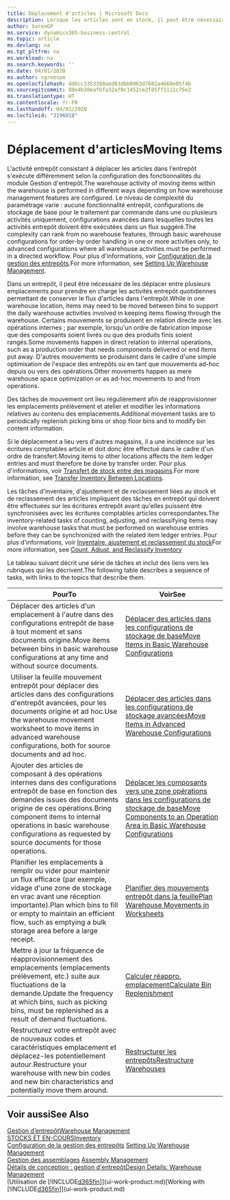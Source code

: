```yaml
---
title: Déplacement d'articles | Microsoft Docs
description: Lorsque les articles sont en stock, il peut être nécessaire de les déplacer entre plusieurs emplacements pour prendre en charge les activités entrepôt quotidiennes permettant de conserver le flux d'articles dans l'entrepôt. Certains mouvements se produisent en relation directe avec les opérations internes ; par exemple, lorsqu'un ordre de fabrication impose que des composants soient livrés ou que des produits finis soient rangés. D'autres mouvements se produisent dans le cadre d'une simple optimisation de l'espace des entrepôts ou en tant que mouvements ad-hoc depuis ou vers des opérations.
author: SorenGP
ms.service: dynamics365-business-central
ms.topic: article
ms.devlang: na
ms.tgt_pltfrm: na
ms.workload: na
ms.search.keywords: ''
ms.date: 04/01/2020
ms.author: sgroespe
ms.openlocfilehash: 4d6cc3353380aed83dbb0963d7602a4660e05f4b
ms.sourcegitcommit: 88e4b30eaf6fa32af0c1452ce2f85ff1111c75e2
ms.translationtype: HT
ms.contentlocale: fr-FR
ms.lasthandoff: 04/01/2020
ms.locfileid: "3196018"
---
```

# <a name="moving-items"></a><span data-ttu-id="1a7dd-105">Déplacement d'articles</span><span class="sxs-lookup"><span data-stu-id="1a7dd-105">Moving Items</span></span>
<span data-ttu-id="1a7dd-106">L'activité entrepôt consistant à déplacer les articles dans l'entrepôt s'exécute différemment selon la configuration des fonctionnalités du module Gestion d'entrepôt.</span><span class="sxs-lookup"><span data-stu-id="1a7dd-106">The warehouse activity of moving items within the warehouse is performed in different ways depending on how warehouse management features are configured.</span></span> <span data-ttu-id="1a7dd-107">Le niveau de complexité du paramétrage varie : aucune fonctionnalité entrepôt, configurations de stockage de base pour le traitement par commande dans une ou plusieurs activités uniquement, configurations avancées dans lesquelles toutes les activités entrepôt doivent être exécutées dans un flux suggéré.</span><span class="sxs-lookup"><span data-stu-id="1a7dd-107">The complexity can rank from no warehouse features, through basic warehouse configurations for order-by order handling in one or more activities only, to advanced configurations where all warehouse activities must be performed in a directed workflow.</span></span> <span data-ttu-id="1a7dd-108">Pour plus d'informations, voir [Configuration de la gestion des entrepôts](warehouse-setup-warehouse.md).</span><span class="sxs-lookup"><span data-stu-id="1a7dd-108">For more information, see [Setting Up Warehouse Management](warehouse-setup-warehouse.md).</span></span>

<span data-ttu-id="1a7dd-109">Dans un entrepôt, il peut être nécessaire de les déplacer entre plusieurs emplacements pour prendre en charge les activités entrepôt quotidiennes permettant de conserver le flux d'articles dans l'entrepôt.</span><span class="sxs-lookup"><span data-stu-id="1a7dd-109">While in one warehouse location, items may need to be moved between bins to support the daily warehouse activities involved in keeping items flowing through the warehouse.</span></span> <span data-ttu-id="1a7dd-110">Certains mouvements se produisent en relation directe avec les opérations internes ; par exemple, lorsqu'un ordre de fabrication impose que des composants soient livrés ou que des produits finis soient rangés.</span><span class="sxs-lookup"><span data-stu-id="1a7dd-110">Some movements happen in direct relation to internal operations, such as a production order that needs components delivered or end items put away.</span></span> <span data-ttu-id="1a7dd-111">D'autres mouvements se produisent dans le cadre d'une simple optimisation de l'espace des entrepôts ou en tant que mouvements ad-hoc depuis ou vers des opérations.</span><span class="sxs-lookup"><span data-stu-id="1a7dd-111">Other movements happen as mere warehouse space optimization or as ad-hoc movements to and from operations.</span></span>

<span data-ttu-id="1a7dd-112">Des tâches de mouvement ont lieu régulièrement afin de réapprovisionner les emplacements prélèvement et atelier et modifier les informations relatives au contenu des emplacements.</span><span class="sxs-lookup"><span data-stu-id="1a7dd-112">Additional movement tasks are to periodically replenish picking bins or shop floor bins and to modify bin content information.</span></span>

<span data-ttu-id="1a7dd-113">Si le déplacement a lieu vers d'autres magasins, il a une incidence sur les écritures comptables article et doit donc être effectué dans le cadre d'un ordre de transfert.</span><span class="sxs-lookup"><span data-stu-id="1a7dd-113">Moving items to other locations affects the item ledger entries and must therefore be done by transfer order.</span></span> <span data-ttu-id="1a7dd-114">Pour plus d'informations, voir [Transfert de stock entre des magasins](inventory-how-transfer-between-locations.md).</span><span class="sxs-lookup"><span data-stu-id="1a7dd-114">For more information, see [Transfer Inventory Between Locations](inventory-how-transfer-between-locations.md).</span></span>  

<span data-ttu-id="1a7dd-115">Les tâches d'inventaire, d'ajustement et de reclassement liées au stock et de reclassement des articles impliquent des tâches en entrepôt qui doivent être effectuées sur les écritures entrepôt avant qu'elles puissent être synchronisées avec les écritures comptables articles correspondantes.</span><span class="sxs-lookup"><span data-stu-id="1a7dd-115">The inventory-related tasks of counting, adjusting, and reclassifying items may involve warehouse tasks that must be performed on warehouse entries before they can be synchronized with the related item ledger entries.</span></span> <span data-ttu-id="1a7dd-116">Pour plus d'informations, voir [Inventaire, ajustement et reclassement du stock](inventory-how-count-adjust-reclassify.md)</span><span class="sxs-lookup"><span data-stu-id="1a7dd-116">For more information, see [Count, Adjust, and Reclassify Inventory](inventory-how-count-adjust-reclassify.md)</span></span>  

 <span data-ttu-id="1a7dd-117">Le tableau suivant décrit une série de tâches et inclut des liens vers les rubriques qui les décrivent.</span><span class="sxs-lookup"><span data-stu-id="1a7dd-117">The following table describes a sequence of tasks, with links to the topics that describe them.</span></span>   

|<span data-ttu-id="1a7dd-118">**Pour**</span><span class="sxs-lookup"><span data-stu-id="1a7dd-118">**To**</span></span>|<span data-ttu-id="1a7dd-119">**Voir**</span><span class="sxs-lookup"><span data-stu-id="1a7dd-119">**See**</span></span>|  
|------------|-------------|  
|<span data-ttu-id="1a7dd-120">Déplacer des articles d'un emplacement à l'autre dans des configurations entrepôt de base à tout moment et sans documents origine.</span><span class="sxs-lookup"><span data-stu-id="1a7dd-120">Move items between bins in basic warehouse configurations at any time and without source documents.</span></span>|[<span data-ttu-id="1a7dd-121">Déplacer des articles dans les configurations de stockage de base</span><span class="sxs-lookup"><span data-stu-id="1a7dd-121">Move Items in Basic Warehouse Configurations</span></span>](warehouse-how-to-move-items-ad-hoc-in-basic-warehousing.md)|
|<span data-ttu-id="1a7dd-122">Utiliser la feuille mouvement entrepôt pour déplacer des articles dans des configurations d'entrepôt avancées, pour les documents origine et ad hoc.</span><span class="sxs-lookup"><span data-stu-id="1a7dd-122">Use the warehouse movement worksheet to move items in advanced warehouse configurations, both for source documents and ad hoc.</span></span>|[<span data-ttu-id="1a7dd-123">Déplacer des articles dans les configurations de stockage avancées</span><span class="sxs-lookup"><span data-stu-id="1a7dd-123">Move Items in Advanced Warehouse Configurations</span></span>](warehouse-how-to-move-items-in-advanced-warehousing.md)|  
|<span data-ttu-id="1a7dd-124">Ajouter des articles de composant à des opérations internes dans des configurations entrepôt de base en fonction des demandes issues des documents origine de ces opérations.</span><span class="sxs-lookup"><span data-stu-id="1a7dd-124">Bring component items to internal operations in basic warehouse configurations as requested by source documents for those operations.</span></span>|[<span data-ttu-id="1a7dd-125">Déplacer les composants vers une zone opérations dans les configurations de stockage de base</span><span class="sxs-lookup"><span data-stu-id="1a7dd-125">Move Components to an Operation Area in Basic Warehouse Configurations</span></span>](warehouse-how-to-move-components-to-an-operation-area-in-basic-warehousing.md)|
|<span data-ttu-id="1a7dd-126">Planifier les emplacements à remplir ou vider pour maintenir un flux efficace (par exemple, vidage d'une zone de stockage en vrac avant une réception importante).</span><span class="sxs-lookup"><span data-stu-id="1a7dd-126">Plan which bins to fill or empty to maintain an efficient flow, such as emptying a bulk storage area before a large receipt.</span></span>|[<span data-ttu-id="1a7dd-127">Planifier des mouvements entrepôt dans la feuille</span><span class="sxs-lookup"><span data-stu-id="1a7dd-127">Plan Warehouse Movements in Worksheets</span></span>](warehouse-how-to-plan-warehouse-movements-in-worksheets.md)|
|<span data-ttu-id="1a7dd-128">Mettre à jour la fréquence de réapprovisionnement des emplacements (emplacements prélèvement, etc.) suite aux fluctuations de la demande.</span><span class="sxs-lookup"><span data-stu-id="1a7dd-128">Update the frequency at which bins, such as picking bins, must be replenished as a result of demand fluctuations.</span></span>|[<span data-ttu-id="1a7dd-129">Calculer réappro. emplacement</span><span class="sxs-lookup"><span data-stu-id="1a7dd-129">Calculate Bin Replenishment</span></span>](warehouse-how-to-calculate-bin-replenishment.md)|
|<span data-ttu-id="1a7dd-130">Restructurez votre entrepôt avec de nouveaux codes et caractéristiques emplacement et déplacez-les potentiellement autour.</span><span class="sxs-lookup"><span data-stu-id="1a7dd-130">Restructure your warehouse with new bin codes and new bin characteristics and potentially move them around.</span></span>|[<span data-ttu-id="1a7dd-131">Restructurer les entrepôts</span><span class="sxs-lookup"><span data-stu-id="1a7dd-131">Restructure Warehouses</span></span>](warehouse-how-to-restructure-warehouses.md)|  

## <a name="see-also"></a><span data-ttu-id="1a7dd-132">Voir aussi</span><span class="sxs-lookup"><span data-stu-id="1a7dd-132">See Also</span></span>  
[<span data-ttu-id="1a7dd-133">Gestion d’entrepôt</span><span class="sxs-lookup"><span data-stu-id="1a7dd-133">Warehouse Management</span></span>](warehouse-manage-warehouse.md)  
[<span data-ttu-id="1a7dd-134">STOCKS ET EN-COURS</span><span class="sxs-lookup"><span data-stu-id="1a7dd-134">Inventory</span></span>](inventory-manage-inventory.md)  
<span data-ttu-id="1a7dd-135">[Configuration de la gestion des entrepôts](warehouse-setup-warehouse.md)   </span><span class="sxs-lookup"><span data-stu-id="1a7dd-135">[Setting Up Warehouse Management](warehouse-setup-warehouse.md)   </span></span>  
<span data-ttu-id="1a7dd-136">[Gestion des assemblages](assembly-assemble-items.md)  </span><span class="sxs-lookup"><span data-stu-id="1a7dd-136">[Assembly Management](assembly-assemble-items.md)  </span></span>  
[<span data-ttu-id="1a7dd-137">Détails de conception : gestion d'entrepôt</span><span class="sxs-lookup"><span data-stu-id="1a7dd-137">Design Details: Warehouse Management</span></span>](design-details-warehouse-management.md)  
<span data-ttu-id="1a7dd-138">[Utilisation de [!INCLUDE[d365fin](includes/d365fin_md.md)]](ui-work-product.md)</span><span class="sxs-lookup"><span data-stu-id="1a7dd-138">[Working with [!INCLUDE[d365fin](includes/d365fin_md.md)]](ui-work-product.md)</span></span>
